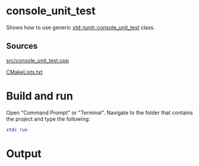 # console_unit_test

Shows how to use generic [xtd::tunit::console_unit_test](../../../../src/xtd.tunit/include/xtd/console_unit_test.h) class.

## Sources

[src/console_unit_test.cpp](src/console_unit_test.cpp)

[CMakeLists.txt](CMakeLists.txt)

# Build and run

Open "Command Prompt" or "Terminal". Navigate to the folder that contains the project and type the following:

```cmake
xtdc run
```

# Output

```

```
